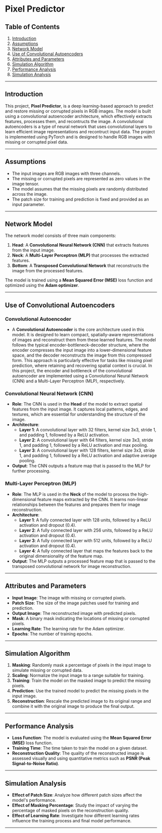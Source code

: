 # Pixel Predictor

## Table of Contents
1. [Introduction](#introduction)
2. [Assumptions](#assumptions)
3. [Network Model](#network-model)
4. [Use of Convolutional Autoencoders](#use-of-convolutional-autoencoders)
5. [Attributes and Parameters](#attributes-and-parameters)
6. [Simulation Algorithm](#simulation-algorithm)
7. [Performance Analysis](#performance-analysis)
8. [Simulation Analysis](#simulation-analysis)

---

## Introduction <a name="introduction"></a>
This project, **Pixel Predictor**, is a deep learning-based approach to predict and restore missing or corrupted pixels in RGB images. The model is built using a convolutional autoencoder architecture, which effectively extracts features, processes them, and recontructs the image. 
A convolutional autoencoders is a type of neural network that uses convolutional layers to learn efficient image representations and recontruct input data. The project is implemented using PyTorch and is designed to handle RGB images with missing or corrupted pixel data.

---

## Assumptions <a name="assumptions"></a>
- The input images are RGB images with three channels.
- The missing or corrupted pixels are represented as zero values in the image tensor.
- The model assumes that the missing pixels are randomly distributed across the image.
- The patch size for training and prediction is fixed and provided as an input parameter.

---

## Network Model <a name="network-model"></a>
The network model consists of three main components:
1. **Head**: A **Convolutional Neural Network (CNN)** that extracts features from the input image.
2. **Neck**: A **Multi-Layer Perceptron (MLP)** that processes the extracted features.
3. **Bottom**: A **Transposed Convolutional Network** that reconstructs the image from the processed features.

The model is trained using a **Mean Squared Error (MSE)** loss function and optimized using the **Adam optimizer**.

---

## Use of Convolutional Autoencoders <a name="use-of-convolutional-autoencoders"></a>

### **Convolutional Autoencoder**
- A **Convolutional Autoencoder** is the core architecture used in this model. It is designed to learn compact, spatially-aware representations of images and reconstruct them from these learned features. The model follows the typical encoder-bottleneck-decoder structure, where the encoder compresses the input image into a lower-dimensional feature space, and the decoder reconstructs the image from this compressed form. This approach is particularly effective for tasks like missing pixel prediction, where retaining and recovering spatial context is crucial. In this project, the encoder and bottleneck of the convolutional autoencoder are implemented using a Convolutional Neural Network (CNN) and a Multi-Layer Perceptron (MLP), respectively.

### **Convolutional Neural Network (CNN)**
- **Role**: The CNN is used in the **Head** of the model to extract spatial features from the input image. It captures local patterns, edges, and textures, which are essential for understanding the structure of the image.
- **Architecture**:
  - **Layer 1**: A convolutional layer with 32 filters, kernel size 3x3, stride 1, and padding 1, followed by a ReLU activation.
  - **Layer 2**: A convolutional layer with 64 filters, kernel size 3x3, stride 1, and padding 1, followed by a ReLU activation and max pooling.
  - **Layer 3**: A convolutional layer with 128 filters, kernel size 3x3, stride 1, and padding 1, followed by a ReLU activation and adaptive average pooling.
- **Output**: The CNN outputs a feature map that is passed to the MLP for further processing.

### **Multi-Layer Perceptron (MLP)**
- **Role**: The MLP is used in the **Neck** of the model to process the high-dimensional feature maps extracted by the CNN. It learns non-linear relationships between the features and prepares them for image reconstruction.
- **Architecture**:
  - **Layer 1**: A fully connected layer with 128 units, followed by a ReLU activation and dropout (0.4).
  - **Layer 2**: A fully connected layer with 256 units, followed by a ReLU activation and dropout (0.4).
  - **Layer 3**: A fully connected layer with 512 units, followed by a ReLU activation and dropout (0.4).
  - **Layer 4**: A fully connected layer that maps the features back to the original dimensionality of the feature map.
- **Output**: The MLP outputs a processed feature map that is passed to the transposed convolutional network for image reconstruction.

---

## Attributes and Parameters <a name="attributes-and-parameters"></a>
- **Input Image**: The image with missing or corrupted pixels.
- **Patch Size**: The size of the image patches used for training and prediction.
- **Output Image**: The reconstructed image with predicted pixels.
- **Mask**: A binary mask indicating the locations of missing or corrupted pixels.
- **Learning Rate**: The learning rate for the Adam optimizer.
- **Epochs**: The number of training epochs.

---

## Simulation Algorithm <a name="simulation-algorithm"></a>
1. **Masking**: Randomly mask a percentage of pixels in the input image to simulate missing or corrupted data.
2. **Scaling**: Normalize the input image to a range suitable for training.
3. **Training**: Train the model on the masked image to predict the missing pixels.
4. **Prediction**: Use the trained model to predict the missing pixels in the input image.
5. **Reconstruction**: Rescale the predicted image to its original range and combine it with the original image to produce the final output.

---

## Performance Analysis <a name="performance-analysis"></a>
- **Loss Function**: The model is evaluated using the **Mean Squared Error (MSE)** loss function.
- **Training Time**: The time taken to train the model on a given dataset.
- **Reconstruction Quality**: The quality of the reconstructed image is assessed visually and using quantitative metrics such as **PSNR (Peak Signal-to-Noise Ratio)**.
  
---

## Simulation Analysis <a name="simulation-analysis"></a>
- **Effect of Patch Size**: Analyze how different patch sizes affect the model's performance.
- **Effect of Masking Percentage**: Study the impact of varying the percentage of masked pixels on the reconstruction quality.
- **Effect of Learning Rate**: Investigate how different learning rates influence the training process and final model performance.

---
